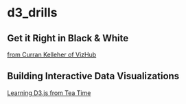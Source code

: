# d3_drills

## Get it Right in Black & White

[from Curran Kelleher of VizHub](https://vizhub.com/forum/t/episode-1-svg-fundamentals/111)

## Building Interactive Data Visualizations

[Learning D3.js from Tea Time](https://www.youtube.com/watch?v=86Lhih6Qagk)
